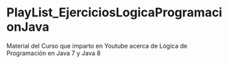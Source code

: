 # PlayList_EjerciciosLogicaProgramacionJava
Material del Curso que imparto en Youtube acerca de Lógica de Programación en Java 7 y Java 8
